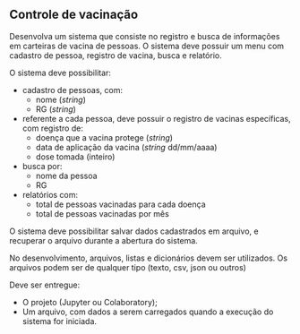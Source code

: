 ## Controle de vacinação

Desenvolva um sistema que consiste no registro e busca de informações em carteiras de vacina de pessoas. O sistema deve possuir um menu com cadastro de pessoa, registro de vacina, busca e relatório.

O sistema deve possibilitar:
- cadastro de pessoas, com:
    - nome (*string*)
    - RG (*string*)
- referente a cada pessoa, deve possuir o registro de vacinas específicas, com registro de:
    - doença que a vacina protege (*string*)
    - data de aplicação da vacina (*string* dd/mm/aaaa)
    - dose tomada (inteiro)
- busca por:
    - nome da pessoa
    - RG
- relatórios com:
    - total de pessoas vacinadas para cada doença
    - total de pessoas vacinadas por mês


O sistema deve possibilitar salvar dados cadastrados em arquivo, e recuperar o arquivo durante a abertura do sistema. 

No desenvolvimento, arquivos, listas e dicionários devem ser utilizados. Os arquivos podem ser de qualquer tipo (texto, csv, json ou outros)

Deve ser entregue:
- O projeto (Jupyter ou Colaboratory);
- Um arquivo, com dados a serem carregados quando a execução do sistema for iniciada.

